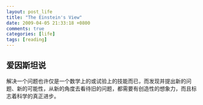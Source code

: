 ```yaml
---
layout: post_life
title: "The Einstein's View"
date: 2009-04-05 21:33:18 +0800
comments: true
categories: [life]
tags: [reading]
---
```


## 爱因斯坦说

解决一个问题也许仅是一个数学上的或试验上的技能而已，而发现并提出新的问题、新的可能性，从新的角度去看待旧的问题，都需要有创造性的想象力，而且标志着科学的真正进步。

